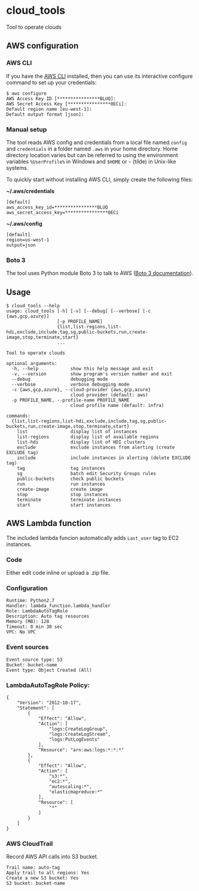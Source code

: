 # cloud_tools
Tool to operate clouds

## AWS configuration
### AWS CLI
If you have the [AWS CLI](http://docs.aws.amazon.com/cli/latest/userguide/cli-chap-getting-started.html) installed, then you can use its interactive configure command to set up your credentials:

    $ aws configure
    AWS Access Key ID [****************BLUQ]:
    AWS Secret Access Key [****************0ECi]:
    Default region name [eu-west-1]:
    Default output format [json]:


### Manual setup
The tool reads AWS config and credentials from a local file named `config` and `credentials` in a folder named `.aws` in your home directory. Home directory location varies but can be referred to using the environment variables `%UserProfile%` in Windows and `$HOME` or `~` (tilde) in Unix-like systems.

To quickly start without installing AWS CLI, simply create the following files:

**~/.aws/credentials**

    [default]
    aws_access_key_id=****************BLUQ
    aws_secret_access_key=****************0ECi


**~/.aws/config**

    [default]
    region=us-west-1
    output=json


### Boto 3
The tool uses Python module Boto 3 to talk to AWS ([Boto 3 documentation](http://boto3.readthedocs.org/en/latest/guide/configuration.html)).

## Usage

~~~
$ cloud_tools --help
usage: cloud_tools [-h] [-v] [--debug] [--verbose] [-c {aws,gcp,azure}]
                   [-p PROFILE_NAME]
                   {list,list-regions,list-hdi,exclude,include,tag,sg,public-buckets,run,create-image,stop,terminate,start}
                   ...

Tool to operate clouds

optional arguments:
  -h, --help            show this help message and exit
  -v, --version         show program's version number and exit
  --debug               debugging mode
  --verbose             verbose debugging mode
  -c {aws,gcp,azure}, --cloud-provider {aws,gcp,azure}
                        cloud provider (default: aws)
  -p PROFILE_NAME, --profile-name PROFILE_NAME
                        cloud profile name (default: infra)

commands:
  {list,list-regions,list-hdi,exclude,include,tag,sg,public-buckets,run,create-image,stop,terminate,start}
    list                display list of instances
    list-regions        display list of available regions
    list-hdi            display list of HDI clusters
    exclude             exclude instances from alerting (create EXCLUDE tag)
    include             include instances in alerting (delete EXCLUDE tag)
    tag                 tag instances
    sg                  batch edit Security Groups rules
    public-buckets      check public buckets
    run                 run instances
    create-image        create image
    stop                stop instances
    terminate           terminate instances
    start               start instances

~~~

## AWS Lambda function
The included lambda funcion automatically adds `Last_user` tag to EC2 instances.

### Code
Either edit code inline or upload a .zip file.

### Configuration
    Runtime: Python2.7
    Handler: lambda_function.lambda_handler
    Role: LambdaAutoTagRole
    Description: Auto tag resources
    Memory (MB): 128
    Timeout: 0 min 30 sec
    VPC: No VPC

### Event sources
    Event source type: S3
    Bucket: bucket-name
    Event type: Object Created (All)

### LambdaAutoTagRole Policy:
~~~
{
    "Version": "2012-10-17",
    "Statement": [
        {
            "Effect": "Allow",
            "Action": [
                "logs:CreateLogGroup",
                "logs:CreateLogStream",
                "logs:PutLogEvents"
            ],
            "Resource": "arn:aws:logs:*:*:*"
        },
        {
            "Effect": "Allow",
            "Action": [
                "s3:*",
                "ec2:*",
                "autoscaling:*",
                "elasticmapreduce:*"
            ],
            "Resource": [
                "*"
            ]
        }
    ]
}
~~~

### AWS CloudTrail
Record AWS API calls into S3 bucket.

    Trail name: auto-tag
    Apply trail to all regions: Yes
    Create a new S3 bucket: Yes
    S3 bucket: bucket-name
